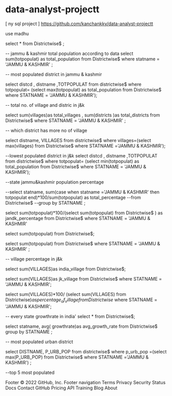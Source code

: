 # data-analyst-projectt


[ ny sql project ] https://github.com/kanchankky/data-analyst-projectt

use madhu

select * from Districtwise$ ;

-- jammu & kashmir total population according to data
select sum(totpopulat) as total_population
from Districtwise$
where statname = 'JAMMU & KASHMIR' ;

-- most populated district in jammu & kashmir

select distcd , distname ,TOTPOPULAT from districtwise$ where
totpopulat= (select max(totpopulat) as total_population 
from Districtwise$ 
where STATNAME = 'JAMMU & KASHMIR');

-- total no. of village and distric in j&k

select sum(villages)as total_villages , sum(districts )as total_districts
from Districtwise$
where STATNAME = 'JAMMU & KASHMIR' ;

-- which district has more no of village

select distname, VILLAGES from districtwise$ where 
villages=(select  max(villages) from Districtwise$
where STATNAME ='JAMMU & KASHMIR');



--lowest populated district in j&k
select distcd , distname ,TOTPOPULAT from districtwise$ where
totpopulat= (select min(totpopulat) as total_population 
from Districtwise$ 
where STATNAME = 'JAMMU & KASHMIR');

--state jammu&kashmir population percentage 

--select statname, sum(case when statname ='JAMMU & KASHMIR' then totpopulat end)*100/sum(totpopulat) as total_percentage
--from Districtwise$
--group by STATNAME ;


select sum(totpopulat)*100/(select sum(totpopulat) from Districtwise$ ) as jandk_percentage
from Districtwise$
where STATNAME = 'JAMMU & KASHMIR'

select sum(totpopulat) from Districtwise$;

select sum(totpopulat) from Districtwise$
where STATNAME = 'JAMMU & KASHMIR' ;


-- village percentage in j&k

select sum(VILLAGES)as india_village from Districtwise$;

select sum(VILLAGES)as jk_village from Districtwise$
where STATNAME = 'JAMMU & KASHMIR';

select sum(VILLAGES)*100/ (select sum(VILLAGES) from Districtwise$) as percentage_of_village
from Districtwise$
where STATNAME = 'JAMMU & KASHMIR';

-- every state  growthrate in india'
select * from Districtwise$;

select statname, avg( growthrate)as avg_growth_rate from Districtwise$
group by STATNAME ;


-- most populated urban district 

select DISTNAME, P_URB_POP from districtwise$ where p_urb_pop =(select  max(P_URB_POP) from Districtwise$
where STATNAME ='JAMMU & KASHMIR') ;

--top 5 most populated 


Footer
© 2022 GitHub, Inc.
Footer navigation
Terms
Privacy
Security
Status
Docs
Contact GitHub
Pricing
API
Training
Blog
About
